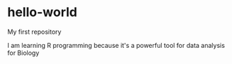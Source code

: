# hello-world
My first repository 

I am learning R programming because it's a powerful tool for data analysis for Biology
